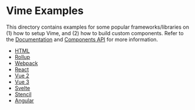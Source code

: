 # Vime Examples

This directory contains examples for some popular frameworks/libraries on (1) how to setup Vime,
and (2) how to build custom components. Refer to the [Documentation](https://vimejs.com)
and [Components API](https://vimejs.com/components/core/player) for more information.

- [HTML](./html)
- [Rollup](./rollup)
- [Webpack](./webpack)
- [React](./react)
- [Vue 2](./vue)
- [Vue 3](./vue-next)
- [Svelte](./svelte)
- [Stencil](./stencil)
- [Angular](./angular)
